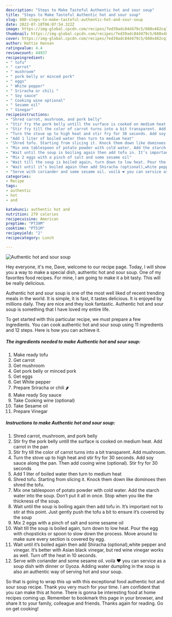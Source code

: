 ```yaml
---
description: "Steps to Make Tasteful Authentic hot and sour soup"
title: "Steps to Make Tasteful Authentic hot and sour soup"
slug: 880-steps-to-make-tasteful-authentic-hot-and-sour-soup
date: 2022-07-18T06:07:54.322Z
image: https://img-global.cpcdn.com/recipes/7ed39adc84d479c5/680x482cq70/authentic-hot-and-sour-soup-recipe-main-photo.jpg
thumbnail: https://img-global.cpcdn.com/recipes/7ed39adc84d479c5/680x482cq70/authentic-hot-and-sour-soup-recipe-main-photo.jpg
cover: https://img-global.cpcdn.com/recipes/7ed39adc84d479c5/680x482cq70/authentic-hot-and-sour-soup-recipe-main-photo.jpg
author: Hattie Hansen
ratingvalue: 4.4
reviewcount: 44937
recipeingredient:
- " tofu"
- " carrot"
- " mushroom"
- " pork belly or minced pork"
- " eggs"
- " White pepper"
- " Sriracha or chili "
- " Soy sauce"
- " Cooking wine optional"
- " Sesame oil"
- " Vinegar"
recipeinstructions:
- "Shred carrot, mushroom, and pork belly"
- "Stir fry the pork belly untill the surface is cooked on medium heat. Add carrot in the pan"
- "Stir fry till the color of carrot turns into a bit transparent. Add mushroom."
- "Turn the stove up to high heat and stir fry for 30 seconds. Add soy sauce along the pan. Then add cooing wine (optional). Stir fry for 30 seconds"
- "Add 1 liter of boiled water then turn to medium heat"
- "Shred tofu. Starting from slicing it. Knock them down like dominoes then shred the tofu."
- "Mix one tablespoon of potato powder with cold water. Add the starch water into the soup. Don’t put it all in once. Stop when you like the thickness of the soup."
- "Wait until the soup is boiling again then add tofu in. It’s important not to stir at this point. Just gently push the tofu a bit to ensure it’s covered by the soup"
- "Mix 2 eggs with a pinch of salt and some sesame oil"
- "Wait till the soup is boiled again, turn down to low heat. Pour the egg with chopsticks or spoon to slow down the process. Move around to make sure every section is covered by egg."
- "Wait until it’s boiled again then add Shiracha (optional),white pepper and vinegar. It’s better with Asian black vinegar, but red wine vinegar works as well. Turn off the heat in 10 seconds."
- "Serve with coriander and some sesame oil. voilà ❤️ you can service as a soup dish with dinner or Gyoza. Adding water dumpling in the soup is also an authentic way of serving hot and sour soup."
categories:
- Recipe
tags:
- authentic
- hot
- and

katakunci: authentic hot and 
nutrition: 279 calories
recipecuisine: American
preptime: "PT39M"
cooktime: "PT51M"
recipeyield: "2"
recipecategory: Lunch

---
```



![Authentic hot and sour soup](https://img-global.cpcdn.com/recipes/7ed39adc84d479c5/680x482cq70/authentic-hot-and-sour-soup-recipe-main-photo.jpg)

Hey everyone, it's me, Dave, welcome to our recipe page. Today, I will show you a way to make a special dish, authentic hot and sour soup. One of my favorites food recipes. For mine, I am going to make it a bit tasty. This will be really delicious.



Authentic hot and sour soup is one of the most well liked of recent trending meals in the world. It is simple, it is fast, it tastes delicious. It is enjoyed by millions daily. They are nice and they look fantastic. Authentic hot and sour soup is something that I have loved my entire life.


To get started with this particular recipe, we must prepare a few ingredients. You can cook authentic hot and sour soup using 11 ingredients and 12 steps. Here is how you can achieve it.

<!--inarticleads1-->

##### The ingredients needed to make Authentic hot and sour soup:

1. Make ready  tofu
1. Get  carrot
1. Get  mushroom
1. Get  pork belly or minced pork
1. Get  eggs
1. Get  White pepper
1. Prepare  Sriracha or chili 🌶
1. Make ready  Soy sauce
1. Take  Cooking wine (optional)
1. Take  Sesame oil
1. Prepare  Vinegar




<!--inarticleads2-->

##### Instructions to make Authentic hot and sour soup:

1. Shred carrot, mushroom, and pork belly
1. Stir fry the pork belly untill the surface is cooked on medium heat. Add carrot in the pan
1. Stir fry till the color of carrot turns into a bit transparent. Add mushroom.
1. Turn the stove up to high heat and stir fry for 30 seconds. Add soy sauce along the pan. Then add cooing wine (optional). Stir fry for 30 seconds
1. Add 1 liter of boiled water then turn to medium heat
1. Shred tofu. Starting from slicing it. Knock them down like dominoes then shred the tofu.
1. Mix one tablespoon of potato powder with cold water. Add the starch water into the soup. Don’t put it all in once. Stop when you like the thickness of the soup.
1. Wait until the soup is boiling again then add tofu in. It’s important not to stir at this point. Just gently push the tofu a bit to ensure it’s covered by the soup
1. Mix 2 eggs with a pinch of salt and some sesame oil
1. Wait till the soup is boiled again, turn down to low heat. Pour the egg with chopsticks or spoon to slow down the process. Move around to make sure every section is covered by egg.
1. Wait until it’s boiled again then add Shiracha (optional),white pepper and vinegar. It’s better with Asian black vinegar, but red wine vinegar works as well. Turn off the heat in 10 seconds.
1. Serve with coriander and some sesame oil. voilà ❤️ you can service as a soup dish with dinner or Gyoza. Adding water dumpling in the soup is also an authentic way of serving hot and sour soup.




So that is going to wrap this up with this exceptional food authentic hot and sour soup recipe. Thank you very much for your time. I am confident that you can make this at home. There is gonna be interesting food at home recipes coming up. Remember to bookmark this page in your browser, and share it to your family, colleague and friends. Thanks again for reading. Go on get cooking!
